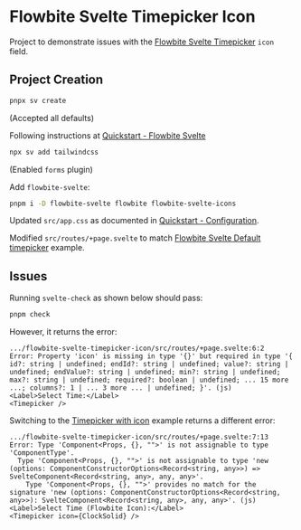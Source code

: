 # Flowbite Svelte Timepicker Icon

Project to demonstrate issues with the [Flowbite Svelte Timepicker][timepicker] `icon` field.

[timepicker]: https://flowbite-svelte.com/docs/forms/timepicker

## Project Creation

```bash
pnpx sv create
```

(Accepted all defaults)

Following instructions at [Quickstart - Flowbite Svelte][quickstart]

```bash
npx sv add tailwindcss
```

(Enabled `forms` plugin)

Add `flowbite-svelte`:

```bash
pnpm i -D flowbite-svelte flowbite flowbite-svelte-icons
```

Updated `src/app.css` as documented in [Quickstart - Configuration][quickstart-configuration].

Modified `src/routes/+page.svelte` to match [Flowbite Svelte Default timepicker][default-timepicker] example.

[quickstart]: https://flowbite-svelte.com/docs/pages/quickstart
[quickstart-configuration]: https://flowbite-svelte.com/docs/pages/quickstart#Configuration
[default-timepicker]: https://flowbite-svelte.com/docs/forms/timepicker#Default_timepicker

## Issues

Running `svelte-check` as shown below should pass:

```bash
pnpm check
```

However, it returns the error:

```text
.../flowbite-svelte-timepicker-icon/src/routes/+page.svelte:6:2
Error: Property 'icon' is missing in type '{}' but required in type '{ id?: string | undefined; endId?: string | undefined; value?: string | undefined; endValue?: string | undefined; min?: string | undefined; max?: string | undefined; required?: boolean | undefined; ... 15 more ...; columns?: 1 | ... 3 more ... | undefined; }'. (js)
<Label>Select Time:</Label>
<Timepicker />
```

Switching to the [Timepicker with icon][timepicker-icon] example returns a different error:

```text
.../flowbite-svelte-timepicker-icon/src/routes/+page.svelte:7:13
Error: Type 'Component<Props, {}, "">' is not assignable to type 'ComponentType'.
  Type 'Component<Props, {}, "">' is not assignable to type 'new (options: ComponentConstructorOptions<Record<string, any>>) => SvelteComponent<Record<string, any>, any, any>'.
    Type 'Component<Props, {}, "">' provides no match for the signature 'new (options: ComponentConstructorOptions<Record<string, any>>): SvelteComponent<Record<string, any>, any, any>'. (js)
<Label>Select Time (Flowbite Icon):</Label>
<Timepicker icon={ClockSolid} />
```

[timepicker-icon]: https://flowbite-svelte.com/docs/forms/timepicker#Timepicker_with_icon
